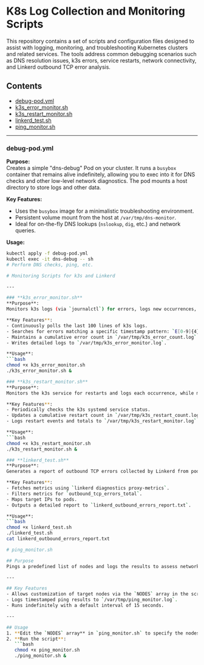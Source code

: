 # K8s Log Collection and Monitoring Scripts

This repository contains a set of scripts and configuration files designed to assist with logging, monitoring, and troubleshooting Kubernetes clusters and related services. The tools address common debugging scenarios such as DNS resolution issues, k3s errors, service restarts, network connectivity, and Linkerd outbound TCP error analysis.

## Contents

- [debug-pod.yml](#debug-podyml)
- [k3s_error_monitor.sh](#k3s_error_monitorsh)
- [k3s_restart_monitor.sh](#k3s_restart_monitorsh)
- [linkerd_test.sh](#linkerd_testsh)
- [ping_monitor.sh](#ping_monitorsh)

---

### debug-pod.yml

**Purpose:**  
Creates a simple "dns-debug" Pod on your cluster. It runs a `busybox` container that remains alive indefinitely, allowing you to exec into it for DNS checks and other low-level network diagnostics. The pod mounts a host directory to store logs and other data.

**Key Features:**
- Uses the `busybox` image for a minimalistic troubleshooting environment.
- Persistent volume mount from the host at `/var/tmp/dns-monitor`.
- Ideal for on-the-fly DNS lookups (`nslookup`, `dig`, etc.) and network queries.

**Usage:**
```bash
kubectl apply -f debug-pod.yml
kubectl exec -it dns-debug -- sh
# Perform DNS checks, ping, etc.

# Monitoring Scripts for k3s and Linkerd

---

### **k3s_error_monitor.sh**
**Purpose**:  
Monitors k3s logs (via `journalctl`) for errors, logs new occurrences, and keeps a cumulative count.

**Key Features**:
- Continuously polls the last 100 lines of k3s logs.
- Searches for errors matching a specific timestamp pattern: `E[0-9]{4} [0-9]{2}:[0-9]{2}:[0-9]{2}`.
- Maintains a cumulative error count in `/var/tmp/k3s_error_count.log`.
- Writes detailed logs to `/var/tmp/k3s_error_monitor.log`.

**Usage**:
```bash
chmod +x k3s_error_monitor.sh
./k3s_error_monitor.sh &

### **k3s_restart_monitor.sh**
**Purpose**:  
Monitors the k3s service for restarts and logs each occurrence, while maintaining a total restart count.

**Key Features**:
- Periodically checks the k3s systemd service status.
- Updates a cumulative restart count in `/var/tmp/k3s_restart_count.log`.
- Logs restart events and totals to `/var/tmp/k3s_restart_monitor.log`.

**Usage**:
```bash
chmod +x k3s_restart_monitor.sh
./k3s_restart_monitor.sh &

### **linkerd_test.sh**
**Purpose**:  
Generates a report of outbound TCP errors collected by Linkerd from pods in a specified namespace (default: `default`). The script maps target IPs from Linkerd metrics back to their corresponding pods to pinpoint sources of errors.

**Key Features**:
- Fetches metrics using `linkerd diagnostics proxy-metrics`.
- Filters metrics for `outbound_tcp_errors_total`.
- Maps target IPs to pods.
- Outputs a detailed report to `linkerd_outbound_errors_report.txt`.

**Usage**:
```bash
chmod +x linkerd_test.sh
./linkerd_test.sh
cat linkerd_outbound_errors_report.txt

# ping_monitor.sh

## Purpose
Pings a predefined list of nodes and logs the results to assess network health and detect connectivity issues.

---

## Key Features
- Allows customization of target nodes via the `NODES` array in the script.
- Logs timestamped ping results to `/var/tmp/ping_monitor.log`.
- Runs indefinitely with a default interval of 15 seconds.

---

## Usage
1. **Edit the `NODES` array** in `ping_monitor.sh` to specify the nodes to monitor.
2. **Run the script**:
   ```bash
   chmod +x ping_monitor.sh
   ./ping_monitor.sh &
